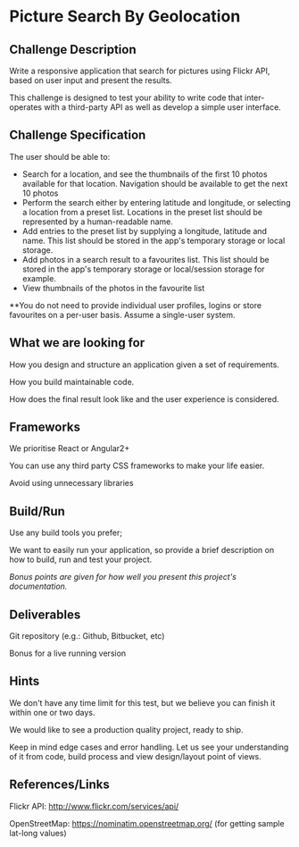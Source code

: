 # Picture Search By Geolocation

## Challenge Description 
Write a responsive application that search for pictures using Flickr API, based on user input and present the results.

This challenge is designed to test your ability to write code that inter-operates with a third-party API as well as develop a simple user interface.

## Challenge Specification
The user should be able to:
- Search for a location, and see the thumbnails of the first 10 photos available for that location. Navigation should be available to get the next 10 photos
- Perform the search either by entering latitude and longitude, or selecting a location from a preset list. Locations in the preset list should be represented by a human-readable name.
- Add entries to the preset list by supplying a longitude, latitude and name. This list should be stored in the app's temporary storage or local storage.
- Add photos in a search result to a favourites list. This list should be stored in the app's temporary storage or local/session storage for example.
- View thumbnails of the photos in the favourite list

**You do not need to provide individual user profiles, logins or store favourites on a per-user basis. Assume a single-user system.

## What we are looking for
How you design and structure an application given a set of requirements.

How you build maintainable code.

How does the final result look like and the user experience is considered.

## Frameworks
We prioritise React or Angular2+

You can use any third party CSS frameworks to make your life easier.

Avoid using unnecessary libraries

## Build/Run
Use any build tools you prefer;

We want to easily run your application, so provide a brief description on how to build, run and test your project.

*Bonus points are given for how well you present this project's documentation.*

## Deliverables
Git repository (e.g.: Github, Bitbucket, etc)

Bonus for a live running version

## Hints
We don't have any time limit for this test, but we believe you can finish it within one or two days.

We would like to see a production quality project, ready to ship. 

Keep in mind edge cases and error handling. Let us see your understanding of it from code, build process and view design/layout point of views.

## References/Links
Flickr API: http://www.flickr.com/services/api/

OpenStreetMap: https://nominatim.openstreetmap.org/ (for getting sample lat-long values)
